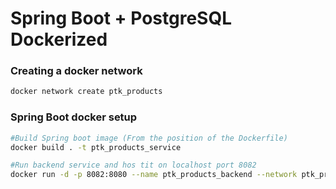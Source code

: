 # Spring Boot + PostgreSQL Dockerized

### Creating a docker network
``` bash
docker network create ptk_products
``` 

### Spring Boot docker setup
``` bash
#Build Spring boot image (From the position of the Dockerfile)
docker build . -t ptk_products_service

#Run backend service and hos tit on localhost port 8082
docker run -d -p 8082:8080 --name ptk_products_backend --network ptk_products ptk_products_service

```